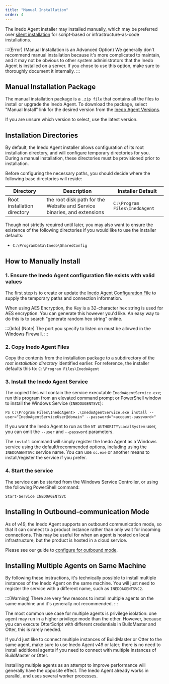 ```yaml
---
title: "Manual Installation"
order: 4
---
```


The Inedo Agent installer may installed manually, which may be preferred over [silent installation](/docs/inedo-agent/inedoagent-installation-installation-guide/inedoagent-installation-silent-installation) for script-based or infrastructure-as-code installations.

:::(Error) (Manual Installation is an Advanced Option)
We generally don't recommend manual installation because it's more complicated to maintain, and it may not be obvious to other system administrators that the Inedo Agent is installed on a server. If you chose to use this option, make sure to thoroughly document it internally.
:::

## Manual Installation Package

The manual installation package is a `.zip file` that contains all the files to install or upgrade the Inedo Agent. To download the package, select "Manual Install" link for the desired version from the [Inedo Agent Versions](/docs/inedo-agent/inedoagent-versions). 

If you are unsure which version to select, use the latest version.
 
## Installation Directories 

By default, the Inedo Agent installer allows configuration of its root installation directory, and will configure temporary directories for you. During a manual installation, these directories must be provisioned prior to installation.

Before configuring the necessary paths, you should decide where the following base directories will reside:

| Directory | Description | Installer Default |
|--|--|--|
| Root installation directory | the root disk path for the Website and Service binaries, and extensions | `C:\Program Files\InedoAgent` |

Though not strictly required until later, you may also want to ensure the existence of the following directories if you would like to use the installer defaults:
 - `C:\ProgramData\Inedo\SharedConfig`

## How to Manually Install

### 1. Ensure the Inedo Agent configuration file exists with valid values

The first step is to create or update the [Inedo Agent Configuration File](/docs/inedo-agent/maintenance-configuration/inedoagent-configuration-configuration-file) to supply the temporary paths and connection information.

When using AES Encryption, the Key is a 32-character hex string is used for AES encryption. You can generate this however you'd like. An easy way to do this is to search "generate random hex string" online. 

:::(Info) (Note)
The port you specify to listen on must be allowed in the Windows Firewall.
:::

### 2. Copy Inedo Agent Files

Copy the contents from the installation package to a subdirectory of the *root installation directory* identified earlier. For reference, the installer defaults this to: `C:\Program Files\InedoAgent`

### 3. Install the Inedo Agent Service

The copied files will contain the service executable `InedoAgentService.exe`; run this program from an elevated command prompt or PowerShell window to install the Windows Service (`INEDOAGENTSVC`):

```
PS C:\Program Files\InedoAgent> .\InedoAgentService.exe install --user="InedoAgentServiceUser@domain" --password="<account-password>"
```

If you want the Inedo Agent to run as the `NT AUTHORITY\LocalSystem` user, you can omit the `--user` and `--password` parameters.

The `install` command will simply register the Inedo Agent as a Windows service using the default/recommended options, including using the `INEDOAGENTSVC` service name. You can use `sc.exe` or another means to install/register the service if you prefer.

### 4. Start the service

The service can be started from the Windows Service Controller, or using the following PowerShell command:

```
Start-Service INEDOAGENTSVC
```

## Installing In Outbound-communication Mode 

As of v49, the Inedo Agent supports an outbound communication mode, so that it can connect to a product instance rather than only wait for incoming connections. This may be useful for when an agent is hosted on local infrastructure, but the product is hosted in a cloud service.

Please see our guide to [configure for outbound mode](/docs/inedo-agent/maintenance-configuration/inedoagent-configuration-outbound-mode).

## Installing Multiple Agents on Same Machine 

By following these instructions, it's technically possible to install multiple instances of the Inedo Agent on the same machine. You will just need to register the service with a different name, such as `INEDOAGENTSVC2`.

:::(Warning)
There are very few reasons to install multiple agents on the same machine and it's generally not recommended. 
:::

The most common use case for multiple agents is privilege isolation: one agent may run in a higher privilege mode than the other. However, because you can execute OtterScript with different credentials in BuildMaster and Otter, this is rarely needed.

If you'd just like to connect multiple instances of BuildMaster or Otter to the same agent, make sure to use Inedo Agent v49 or later; there is no need to install additional agents if you need to connect with multiple instances of BuildMaster or Otter.

Installing multiple agents as an attempt to improve performance will generally have the opposite effect. The Inedo Agent already works in parallel, and uses several worker processes.
